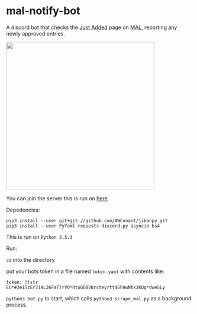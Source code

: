 # mal-notify-bot

A discord bot that checks the [Just Added](https://myanimelist.net/anime.php?o=9&c%5B0%5D=a&c%5B1%5D=d&cv=2&w=1) page on [MAL](https://myanimelist.net/), reporting any newly approved entries.

<img src="https://i.imgur.com/pEVk0iw.png" alt="" width=400>

You can join the server this is run on [here](https://goo.gl/ciydwZ).

Depedencies:
```
pip3 install --user git+git://github.com/AWConant/jikanpy.git
pip3 install --user PyYaml requests discord.py asyncio bs4
```

This is run on `Python 3.5.3`

Run:

`cd` into the directory

put your bots token in a file named `token.yaml` with contents like:

`token: !!str EU*#3eiSzEr7i4L36FaTlrV0*RtuGOBVNrcteyrtt$GPAwNtkJKQg*dweSLy`

`python3 bot.py` to start, which calls `python3 scrape_mal.py` as a background process.
